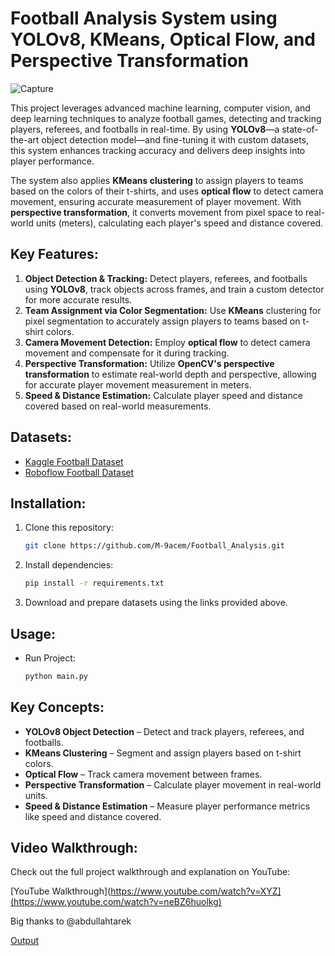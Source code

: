 # Football Analysis System using YOLOv8, KMeans, Optical Flow, and Perspective Transformation
![Capture](https://github.com/user-attachments/assets/1bb2c2b0-47a8-43fe-9fc9-3ad3940a250e)


This project leverages advanced machine learning, computer vision, and deep learning techniques to analyze football games, detecting and tracking players, referees, and footballs in real-time. By using **YOLOv8**—a state-of-the-art object detection model—and fine-tuning it with custom datasets, this system enhances tracking accuracy and delivers deep insights into player performance.

The system also applies **KMeans clustering** to assign players to teams based on the colors of their t-shirts, and uses **optical flow** to detect camera movement, ensuring accurate measurement of player movement. With **perspective transformation**, it converts movement from pixel space to real-world units (meters), calculating each player's speed and distance covered.

## Key Features:
1. **Object Detection & Tracking:** Detect players, referees, and footballs using **YOLOv8**, track objects across frames, and train a custom detector for more accurate results.
2. **Team Assignment via Color Segmentation:** Use **KMeans** clustering for pixel segmentation to accurately assign players to teams based on t-shirt colors.
3. **Camera Movement Detection:** Employ **optical flow** to detect camera movement and compensate for it during tracking.
4. **Perspective Transformation:** Utilize **OpenCV's perspective transformation** to estimate real-world depth and perspective, allowing for accurate player movement measurement in meters.
5. **Speed & Distance Estimation:** Calculate player speed and distance covered based on real-world measurements.
   
## Datasets:
- [Kaggle Football Dataset](https://www.kaggle.com/competitions/dfl-bundesliga-data-shootout/data?select=clips)
- [Roboflow Football Dataset](https://universe.roboflow.com/roboflow-jvuqo/football-players-detection-3zvbc/dataset/1)
## Installation:
1. Clone this repository:  
   ```bash
   git clone https://github.com/M-9acem/Football_Analysis.git
   ```
2. Install dependencies:  
   ```bash
   pip install -r requirements.txt
   ```
3. Download and prepare datasets using the links provided above.

## Usage:
- Run Project:
  ```bash
  python main.py
  ```


## Key Concepts:
- **YOLOv8 Object Detection** – Detect and track players, referees, and footballs.
- **KMeans Clustering** – Segment and assign players based on t-shirt colors.
- **Optical Flow** – Track camera movement between frames.
- **Perspective Transformation** – Calculate player movement in real-world units.
- **Speed & Distance Estimation** – Measure player performance metrics like speed and distance covered.

## Video Walkthrough:
Check out the full project walkthrough and explanation on YouTube:


[YouTube Walkthrough](https://www.youtube.com/watch?v=XYZ](https://www.youtube.com/watch?v=neBZ6huolkg)


Big thanks to @abdullahtarek

[Output](https://drive.google.com/file/d/1A2Awe-SQNkoM9R0QV33SaM2fNE9toJ4U/view?usp=sharing)
